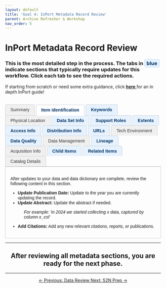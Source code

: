 ```yaml
---
layout: default
title: 'Goal 4: InPort Metadata Record Review'
parent: Archive Refresher & Workshop
nav_order: 5
---
```


# InPort Metadata Record Review
### This is the most detailed step in the process. The tabs in  <span style="color: #003366; font-weight: bold; background-color: #e6f2ff; border: 1px solid #b3d7ff; padding: 2px 6px; border-radius: 4px;">blue</span> indicate sections that typically require updates for this workflow. Click each tab to see the required actions.

If starting from scratch or need some extra guidance, click <a href="{{ '/docs/Document-Data-in-InPort.html' | relative_url }}"> <strong>here</strong> </a> for an in depth InPort guide!

<style>
  .inport-tabs {
    display: flex;
    flex-wrap: wrap;
    border-bottom: 2px solid #ccc;
    margin-top: 2rem;
    font-family: sans-serif;
  }

  .inport-tab {
    padding: 0.5rem 1rem;
    margin-right: 0.25rem;
    background-color: #f0f0f0;
    border: 1px solid #ccc;
    border-bottom: none;
    border-radius: 4px 4px 0 0;
    font-weight: normal; /* Default font weight */
    font-size: 0.9rem;
    color: #333; /* Default color for non-required tabs */
    cursor: pointer;
  }
  
  /* Style for required tabs */
  .inport-tab.required {
    font-weight: bold;
    color: #003366; /* Dark blue for emphasis */
    background-color: #e6f2ff; /* Light blue background */
  }

  .inport-tab.active {
    background-color: #ffffff;
    border-bottom: 2px solid white;
    position: relative;
    top: 1px;
  }
  
  .tab-content {
    display: none;
    padding: 1rem;
    border: 1px solid #ccc;
    border-top: none;
    font-family: sans-serif;
  }

  .tab-content.active {
    display: block;
  }
</style>

<div class="inport-tabs">
  <div class="inport-tab" onclick="showTab('summary')">Summary</div>
  <div class="inport-tab required active" onclick="showTab('item-id')">Item Identification</div>
  <div class="inport-tab required" onclick="showTab('keywords')">Keywords</div>
  <div class="inport-tab" onclick="showTab('location')">Physical Location</div>
  <div class="inport-tab required" onclick="showTab('dataset-info')">Data Set Info</div>
  <div class="inport-tab required" onclick="showTab('support-roles')">Support Roles</div>
  <div class="inport-tab required" onclick="showTab('extents')">Extents</div>
  <div class="inport-tab required" onclick="showTab('access-info')">Access Info</div>
  <div class="inport-tab required" onclick="showTab('distribution-info')">Distribution Info</div>
  <div class="inport-tab required" onclick="showTab('urls')">URLs</div>
  <div class="inport-tab" onclick="showTab('tech-env')">Tech Environment</div>
  <div class="inport-tab required" onclick="showTab('data-quality')">Data Quality</div>
  <div class="inport-tab" onclick="showTab('data-management')">Data Management</div>
  <div class="inport-tab required" onclick="showTab('lineage')">Lineage</div>
  <div class="inport-tab" onclick="showTab('acquisition')">Acquisition Info</div>
  <div class="inport-tab required" onclick="showTab('child-items')">Child Items</div>
  <div class="inport-tab required" onclick="showTab('related-items')">Related Items</div>
  <div class="inport-tab" onclick="showTab('catalog-details')">Catalog Details</div>
</div>

<div id="summary" class="tab-content"><p>No information typically needs to be entered or changed in this section for this workflow.</p></div>

<div id="item-id" class="tab-content active">
  <p>After updates to your data and data dictionary are complete, review the following content in this section.</p>
  <ul>
    <li><strong>Update Publication Date:</strong> Update to the year you are currently updating the record.</li>
   <li>
  <strong>Update Abstract:</strong> Update the abstract if needed.
  <p style="margin-left: 20px; font-style: italic;">
    For example: 'in 2024 we started collecting x data, captured by column x_col'
  </p>
</li>
    <li><strong>Add Citations:</strong> Add any new relevant citations, reports, or publications.</li>
  </ul>
</div>

<div id="keywords" class="tab-content">
  <p>Review the keywords associated with this record.</p>
  <ul>
    <li>Check if any new keywords need to be added to better describe the dataset.</li>
  </ul>
</div>

<div id="location" class="tab-content"><p>No information typically needs to be entered or changed in this section for this workflow.</p></div>

<div id="dataset-info" class="tab-content">
  <p>Review the Maintenance and Update Frequency.</p>
  <ul>
    <li>You can update the <strong>Maintenance Note</strong> to things like 'Updated as new data is added'.</li>
  </ul>
</div>

<div id="support-roles" class="tab-content">
  <p>Update the points of contact and roles for this dataset.</p>
  <ul>
    <li>Are you a new archivist for this dataset? Add yourself.</li>
    <li>Has anyone associated with this record left the organization? Update if needed.</li>
  </ul>
</div>

<div id="extents" class="tab-content">
  <p>Define the geographic and temporal boundaries of the dataset.</p>
  <ul>
    <li><strong>Add Timeframe:</strong> Use the minimum and maximum dates directly from the dataset file to define the time range for the region.</li>
    <li><strong>Bonus Check:</strong> Verify that the maximum latitude and longitude from your dataset fall within the current bounding box defined in the InPort record.</li>
  </ul>
</div>

<div id="access-info" class="tab-content">
  <p>Review the data access and use constraints.</p>
  <ul>
    <li>Update the example citation located in the <strong>Data Use Constraints</strong> field.</li>
  </ul>
</div>

<div id="distribution-info" class="tab-content">
  <p>Update information on how the data is distributed.</p>
  <ul>
    <li>Add a placeholder for the new NCEI accession that will be associated with this new dataset.</li>
    <li>Use the dataset's filename for the placeholder name.</li>
    <li>Use the URL <a href="https://accession.nodc.noaa.gov/#" target="_blank" rel="noopener noreferrer">https://accession.nodc.noaa.gov/#</a> and add a brief description.</li>
  </ul>
</div>

<div id="urls" class="tab-content">
  <p>Check all supplemental URLs for accuracy.</p>
  <ul>
    <li>Is there anything that should be included here that isn't already?</li>
    <li>Are there any dead links that need to be removed or updated?</li>
    <li>Examples include links to GitHub repositories, technical memoranda, SOPs, etc.</li>
  </ul>
</div>

<div id="tech-env" class="tab-content"><p>No information typically needs to be entered or changed in this section for this workflow.</p></div>

<div id="data-quality" class="tab-content">
  <p>Provide information on the quality and accuracy of the data. Update this section if needed based on the new data being added.</p>
</div>

<div id="data-management" class="tab-content"><p>No information typically needs to be entered or changed in this section for this workflow.</p></div>

<div id="lineage" class="tab-content">
  <p>Describe the process steps and data sources used to create the dataset. This is similar to a Standard Operating Procedure (SOP).</p>
  <ul>
    <li>If there is a publicly available SOP for this process, you can summarize it in a sentence or two and provide a direct link instead of writing everything out.</li>
    <li>Add any new SOPs if they are relevant to the new data.</li>
  </ul>
</div>

<div id="acquisition" class="tab-content"><p>No information typically needs to be entered or changed in this section for this workflow.</p></div>

<div id="child-items" class="tab-content">
  <p>This section is the <strong>Data Dictionary</strong>, also referred to as the "InPort record entity." You reviewed and updated this in the previous step, so this section should be accurate.</p>
</div>

<div id="related-items" class="tab-content">
  <p>Link to other relevant records within InPort.</p>
  <ul>
    <li>Are there any related InPort records that are not yet listed?</li>
    <li>If so, add them as a <strong>Cross-Reference</strong>.</li>
  </ul>
</div>

<div id="catalog-details" class="tab-content"><p>No information typically needs to be entered or changed in this section for this workflow.</p></div>


<script>
  function showTab(tabId) {
    document.querySelectorAll('.tab-content').forEach(tab => {
      tab.classList.remove('active');
    });
    document.querySelectorAll('.inport-tab').forEach(tab => {
      tab.classList.remove('active');
    });
    document.getElementById(tabId).classList.add('active');
    event.target.classList.add('active');
  }
</script>

---

## <center>After reviewing all metadata sections, you are ready for the next phase.</center>

---

<center>
<a href="{{ '/docs/Data-Review.html' | relative_url }}" class="btn btn-secondary fs-6 mb-4 mb-md-0">
  ← Previous: Data Review
</a>
<a href="{{ '/docs/S2N-Prep.html' | relative_url }}" class="btn btn-custom fs-6 mb-4 mb-md-0">
  Next: S2N Prep →
</a></center>